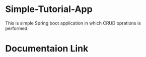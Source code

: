 # Simple-Tutorial-App
This is simple Spring boot application in which CRUD oprations is performed.
# Documentaion Link
